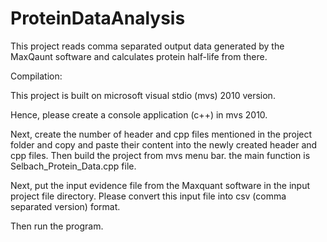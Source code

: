# ProteinDataAnalysis
This project reads comma separated output data generated by the MaxQaunt software and calculates protein half-life from there.

Compilation:

This project is built on microsoft visual stdio (mvs) 2010 version.

Hence, please create a console application (c++) in mvs 2010.

Next, create the number of header and cpp files mentioned in the project folder and copy and paste their content into the newly created header and cpp files. Then build the project from mvs menu bar. the main function is Selbach_Protein_Data.cpp file.

Next, put the input evidence file from the Maxquant software in the input project file directory. Please convert this input file into csv (comma separated version) format.


Then run the program.

